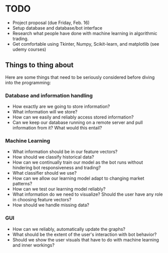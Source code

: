 # TODO

+ Project proposal (due Friday, Feb. 16)
+ Setup database and database/bot interface
+ Research what people have done with machine learning in algorithmic trading.
+ Get comfortable using Tkinter, Numpy, Scikit-learn, and matplotlib (see udemy courses)
    
## Things to thing about
Here are some things that need to be seriously considered before diving into the programming:

### Database and information handling    
+ How exactly are we going to store information?
+ What information will we store?
+ How can we easily and reliably access stored information?
+ Can we keep our database running on a remote server and pull information from it? What would this entail?

### Machine Learning
+ What information should be in our feature vectors?
+ How should we classify historical data?
+ How can we continually train our model as the bot runs without hindering bot responsiveness and trading?
+ What classifier should we use?
+ How can we allow our learning model adapt to changing market patterns?
+ How can we test our learning model reliably?
+ What information do we need to visualize? Should the user have any role in choosing feature vectors?
+ How should we handle missing data?

### GUI
+ How can we reliably, automatically update the graphs?
+ What should be the extent of the user's interaction with bot behavior?
+ Should we show the user visuals that have to do with machine learning and inner workings?
